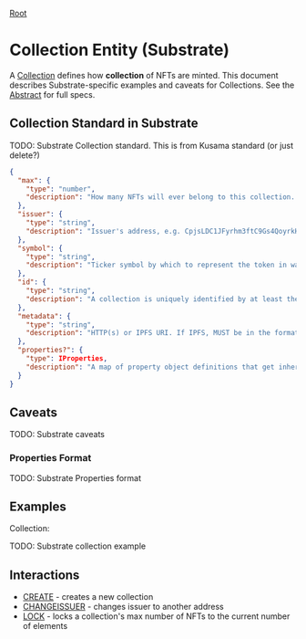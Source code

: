 [Root](../../)

# Collection Entity (Substrate)

A [Collection](../../abstract/entities/collection.md) defines how **collection** of NFTs are minted.  This document describes Substrate-specific examples and caveats for Collections.  See the [Abstract](../../abstract/entities/collection.md) for full specs.

## Collection Standard in Substrate

TODO: Substrate Collection standard.  This is from Kusama standard (or just delete?)
```json
{
  "max": {
    "type": "number",
    "description": "How many NFTs will ever belong to this collection. 0 for infinite."
  },
  "issuer": {
    "type": "string",
    "description": "Issuer's address, e.g. CpjsLDC1JFyrhm3ftC9Gs4QoyrkHKhZKtK7YqGTRFtTafgp. Can be address different from minter to assign ownership to other entity on creation."
  },
  "symbol": {
    "type": "string",
    "description": "Ticker symbol by which to represent the token in wallets and UIs, e.g. ZOMB"
  },
  "id": {
    "type": "string",
    "description": "A collection is uniquely identified by at least the first four and last four bytes of the original issuer's pubkey, combined with the symbol through a dash `-`. This prevents anyone but the issuer from reusing the symbol, and prevents trading of fake NFTs with the same symbol. Example ID: 0aff6865bed3a66b-ZOMB."
  },
  "metadata": {
    "type": "string",
    "description": "HTTP(s) or IPFS URI. If IPFS, MUST be in the format of ipfs://ipfs/HASH"
  },
  "properties?": {
    "type": IProperties,
    "description": "A map of property object definitions that get inherited by every NFT in this collection"
  }
}
```

## Caveats

TODO: Substrate caveats


### Properties Format

TODO: Substrate Properties format

## Examples

Collection:

TODO: Substrate collection example

## Interactions

- [CREATE](../interactions/create.md) - creates a new collection
- [CHANGEISSUER](../interactions/changeissuer.md) - changes issuer to another address
- [LOCK](../interactions/lock.md) - locks a collection's max number of NFTs to the current number of
  elements
